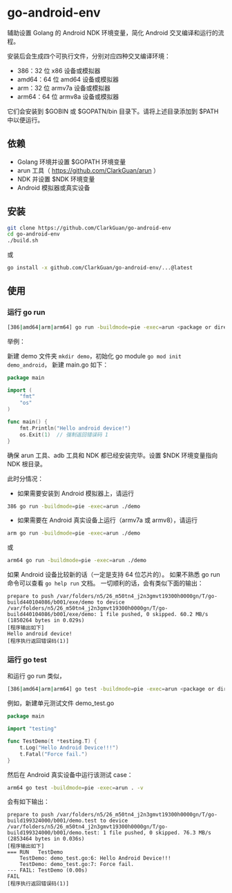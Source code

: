 # go-android-env

辅助设置 Golang 的 Android NDK 环境变量，简化 Android 交叉编译和运行的流程。

安装后会生成四个可执行文件，分别对应四种交叉编译环境：

* 386：32 位 x86 设备或模拟器
* amd64：64 位 amd64 设备或模拟器
* arm：32 位 armv7a 设备或模拟器
* arm64：64 位 armv8a 设备或模拟器

它们会安装到 $GOBIN 或 $GOPATN/bin 目录下。请将上述目录添加到 $PATH 中以便运行。

## 依赖

* Golang 环境并设置 $GOPATH 环境变量
* arun 工具（ https://github.com/ClarkGuan/arun ）
* NDK 并设置 $NDK 环境变量
* Android 模拟器或真实设备

## 安装

```bash
git clone https://github.com/ClarkGuan/go-android-env
cd go-android-env
./build.sh
```

或

```bash
go install -x github.com/ClarkGuan/go-android-env/...@latest
```


## 使用

### 运行 go run

```bash
[386|amd64|arm|arm64] go run -buildmode=pie -exec=arun <package or directory> [arguments...]
```

举例：

新建 demo 文件夹 `mkdir demo`，初始化 go module `go mod init demo_android`， 新建 main.go 如下：

```go
package main

import (
	"fmt"
	"os"
)

func main() {
	fmt.Println("Hello android device!")
	os.Exit(1)  // 强制返回错误码 1
}
```

确保 arun 工具、adb 工具和 NDK 都已经安装完毕。设置 $NDK 环境变量指向 NDK 根目录。

此时分情况：

* 如果需要安装到 Android 模拟器上，请运行

```bash
386 go run -buildmode=pie -exec=arun ./demo
```

* 如果需要在 Android 真实设备上运行（armv7a 或 armv8），请运行

```bash
arm go run -buildmode=pie -exec=arun ./demo
```

或

```bash
arm64 go run -buildmode=pie -exec=arun ./demo
```

如果 Android 设备比较新的话（一定是支持 64 位芯片的）。
如果不熟悉 go run 命令可以查看 `go help run` 文档。
一切顺利的话，会有类似下面的输出：

```text
prepare to push /var/folders/n5/26_m50tn4_j2n3gmvt19300h0000gn/T/go-build440104086/b001/exe/demo to device
/var/folders/n5/26_m50tn4_j2n3gmvt19300h0000gn/T/go-build440104086/b001/exe/demo: 1 file pushed, 0 skipped. 60.2 MB/s (1850264 bytes in 0.029s)
[程序输出如下]
Hello android device!
[程序执行返回错误码(1)]
```

### 运行 go test

和运行 go run 类似，

```bash
[386|amd64|arm|arm64] go test -buildmode=pie -exec=arun <package or directory> [build/test flags & test binary flags]
```

例如，新建单元测试文件 demo_test.go

```go
package main

import "testing"

func TestDemo(t *testing.T) {
	t.Log("Hello Android Device!!!")
	t.Fatal("Force fail.")
}
```

然后在 Android 真实设备中运行该测试 case：

```bash
arm64 go test -buildmode=pie -exec=arun . -v
```

会有如下输出：

```text
prepare to push /var/folders/n5/26_m50tn4_j2n3gmvt19300h0000gn/T/go-build199324000/b001/demo.test to device
/var/folders/n5/26_m50tn4_j2n3gmvt19300h0000gn/T/go-build199324000/b001/demo.test: 1 file pushed, 0 skipped. 76.3 MB/s (2853464 bytes in 0.036s)
[程序输出如下]
=== RUN   TestDemo
    TestDemo: demo_test.go:6: Hello Android Device!!!
    TestDemo: demo_test.go:7: Force fail.
--- FAIL: TestDemo (0.00s)
FAIL
[程序执行返回错误码(1)]
```
